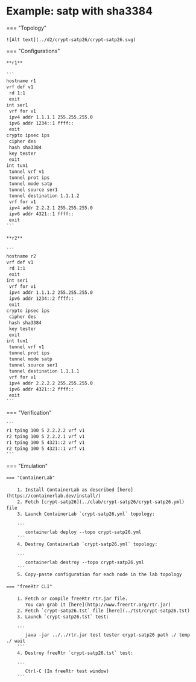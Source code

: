 # Example: satp with sha3384

=== "Topology"

    ![Alt text](../d2/crypt-satp26/crypt-satp26.svg)

=== "Configurations"

    **r1**

    ```
    hostname r1
    vrf def v1
     rd 1:1
     exit
    int ser1
     vrf for v1
     ipv4 addr 1.1.1.1 255.255.255.0
     ipv6 addr 1234::1 ffff::
     exit
    crypto ipsec ips
     cipher des
     hash sha3384
     key tester
     exit
    int tun1
     tunnel vrf v1
     tunnel prot ips
     tunnel mode satp
     tunnel source ser1
     tunnel destination 1.1.1.2
     vrf for v1
     ipv4 addr 2.2.2.1 255.255.255.0
     ipv6 addr 4321::1 ffff::
     exit
    ```

    **r2**

    ```
    hostname r2
    vrf def v1
     rd 1:1
     exit
    int ser1
     vrf for v1
     ipv4 addr 1.1.1.2 255.255.255.0
     ipv6 addr 1234::2 ffff::
     exit
    crypto ipsec ips
     cipher des
     hash sha3384
     key tester
     exit
    int tun1
     tunnel vrf v1
     tunnel prot ips
     tunnel mode satp
     tunnel source ser1
     tunnel destination 1.1.1.1
     vrf for v1
     ipv4 addr 2.2.2.2 255.255.255.0
     ipv6 addr 4321::2 ffff::
     exit
    ```

=== "Verification"

    ```
    r1 tping 100 5 2.2.2.2 vrf v1
    r2 tping 100 5 2.2.2.1 vrf v1
    r1 tping 100 5 4321::2 vrf v1
    r2 tping 100 5 4321::1 vrf v1
    ```

=== "Emulation"

    === "ContainerLab"

        1. Install ContainerLab as described [here](https://containerlab.dev/install/)  
        2. Fetch [crypt-satp26](../clab/crypt-satp26/crypt-satp26.yml) file  
        3. Launch ContainerLab `crypt-satp26.yml` topology:  

        ```
           containerlab deploy --topo crypt-satp26.yml  
        ```
        4. Destroy ContainerLab `crypt-satp26.yml` topology:  

        ```
           containerlab destroy --topo crypt-satp26.yml  
        ```
        5. Copy-paste configuration for each node in the lab topology

    === "freeRtr CLI"

        1. Fetch or compile freeRtr rtr.jar file.  
           You can grab it [here](http://www.freertr.org/rtr.jar)  
        2. Fetch `crypt-satp26.tst` file [here](../tst/crypt-satp26.tst)  
        3. Launch `crypt-satp26.tst` test:  

        ```
           java -jar ../../rtr.jar test tester crypt-satp26 path ./ temp ./ wait
        ```
        4. Destroy freeRtr `crypt-satp26.tst` test:  

        ```
           Ctrl-C (In freeRtr test window)
        ```

